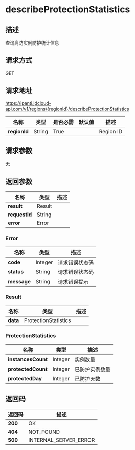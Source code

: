 # describeProtectionStatistics


## 描述
查询高防实例防护统计信息

## 请求方式
GET

## 请求地址
https://ipanti.jdcloud-api.com/v1/regions/{regionId}/describeProtectionStatistics

|名称|类型|是否必需|默认值|描述|
|---|---|---|---|---|
|**regionId**|String|True| |Region ID|

## 请求参数
无


## 返回参数
|名称|类型|描述|
|---|---|---|
|**result**|Result| |
|**requestId**|String| |
|**error**|Error| |

### Error
|名称|类型|描述|
|---|---|---|
|**code**|Integer|请求错误状态码|
|**status**|String|请求错误状态码|
|**message**|String|请求错误提示|
### Result
|名称|类型|描述|
|---|---|---|
|**data**|ProtectionStatistics| |
### ProtectionStatistics
|名称|类型|描述|
|---|---|---|
|**instancesCount**|Integer|实例数量|
|**protectedCount**|Integer|已防护实例数量|
|**protectedDay**|Integer|已防护天数|

## 返回码
|返回码|描述|
|---|---|
|**200**|OK|
|**404**|NOT_FOUND|
|**500**|INTERNAL_SERVER_ERROR|
